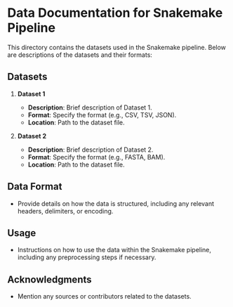 # Data Documentation for Snakemake Pipeline

This directory contains the datasets used in the Snakemake pipeline. Below are descriptions of the datasets and their formats:

## Datasets

1. **Dataset 1**
   - **Description**: Brief description of Dataset 1.
   - **Format**: Specify the format (e.g., CSV, TSV, JSON).
   - **Location**: Path to the dataset file.

2. **Dataset 2**
   - **Description**: Brief description of Dataset 2.
   - **Format**: Specify the format (e.g., FASTA, BAM).
   - **Location**: Path to the dataset file.

## Data Format

- Provide details on how the data is structured, including any relevant headers, delimiters, or encoding.

## Usage

- Instructions on how to use the data within the Snakemake pipeline, including any preprocessing steps if necessary.

## Acknowledgments

- Mention any sources or contributors related to the datasets.